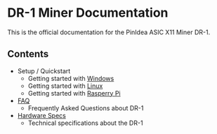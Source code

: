 # DR-1 Miner Documentation

This is the official documentation for the PinIdea ASIC X11 Miner DR-1.

## Contents

- Setup / Quickstart
    - Getting started with [Windows](setup-win.md)
    - Getting started with [Linux](setup-linux.md)
    - Getting started with [Rasperry Pi](setup-rpi.md)
- [FAQ](FAQ.md)
    - Frequently Asked Questions about DR-1
- [Hardware Specs](Specs.md)
    - Technical specifications about the DR-1